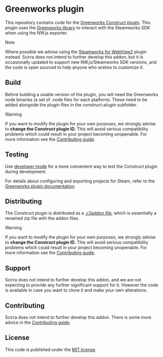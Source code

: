 # Greenworks plugin
This repository contains code for the [Greenworks Construct plugin](https://www.construct.net/en/make-games/addons/84/greenworks-for-nw-js). This plugin uses the [Greenworks library](https://github.com/greenheartgames/greenworks) to interact with the Steamworks SDK when using the NW.js exporter.

> [!NOTE]
> Where possible we advise using the [Steamworks for WebView2](https://github.com/Scirra/Construct-Plugin-Steamworks) plugin instead. Scirra does not intend to further develop this addon, but it is occasionally updated to support new NW.js/Steamworks SDK versions, and the code is open sourced to help anyone who wishes to customize it.

## Build

Before building a usable version of the plugin, you will need the Greenworks node binaries (a set of .node files for each platform). These need to be added alongside the plugin files in the *construct-plugin* subfolder.

> [!WARNING]
> If you want to modify the plugin for your own purposes, we strongly advise to **change the Construct plugin ID.** This will avoid serious compatibility problems which could result in your project becoming unopenable. For more information see the [Contributing guide](https://github.com/Scirra/Construct-Plugin-Greenworks/blob/main/CONTRIBUTING.md).

## Testing

Use [developer mode](https://www.construct.net/en/make-games/manuals/addon-sdk/guide/using-developer-mode) for a more convenient way to test the Construct plugin during development.

For details about configuring and exporting projects for Steam, refer to the [Greenworks plugin documentation](https://www.construct.net/en/make-games/addons/84/greenworks-for-nw-js/documentation).

## Distributing

The Construct plugin is distributed as a [.c3addon file](https://www.construct.net/en/make-games/manuals/addon-sdk/guide/c3addon-file), which is essentially a renamed zip file with the addon files.

> [!WARNING]
> If you want to modify the plugin for your own purposes, we strongly advise to **change the Construct plugin ID.** This will avoid serious compatibility problems which could result in your project becoming unopenable. For more information see the [Contributing guide](https://github.com/Scirra/Construct-Plugin-Greenworks/blob/main/CONTRIBUTING.md).

## Support

Scirra does not intend to further develop this addon, and we are not expecting to provide any further significant support for it. However the code is available in case you want to clone it and make your own alterations.

## Contributing

Scirra does not intend to further develop this addon. There is some more advice in the [Contributing guide](https://github.com/Scirra/Construct-Plugin-Greenworks/blob/main/CONTRIBUTING.md).

## License

This code is published under the [MIT license](LICENSE).
